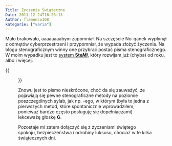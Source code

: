 ```yaml
---
Title: Życzenia Świąteczne
Date: 2011-12-24T16:26:13
Author: flamenco108
kategorie: ["varia"]
---
```


Mało brakowało, aaaaaaaabym zapomniał. Na szczęście No-qanek wypłynął z
odmętów cyberprzestrzeni i przypomniał, że wypada złożyć życzenia. Na
blogu stenograficznym winny one przybrać postać pisma stenograficznego.
W moim wypadku jest to [system
**Ste*Mi***](http://www.stenografia.pl/?p=116), który rozwijam już
(chyba) od roku, albo i więcej:

<!--
![]({filename}/wp-images/uploads/2011/12/wesolych_swiat_BN-2011-300x280.png){width="400" height="373"}]({filename}/wp-images/uploads/2011/12/wesolych_swiat_BN-2011.png)

Wszystkiego najlepszego
z okazji
Wesołych Świąt!
-->

{{<figure src="wesolych_swiat_BN-2011.png" title="Wszystkiego najlepszego z okazji Wesołych Świąt!">}}

Znowu jest to pismo nieskrócone, choć da się zauważyć, że pojawiają się
pewne stenograficzne metody na poziomie poszczególnych sylab, jak np.
-ego, w którym (była to jedna z pierwszych metod, które spontanicznie
wprowadziłem, ponieważ bardzo często posługuję się dopełniaczami)
lekceważę głoskę **G**.

Pozostaje mi zatem dołączyć się z życzeniami świętego spokoju,
bezpieczeństwa i odrobiny luksusu, chociaż w te kilka świątecznych dni.

